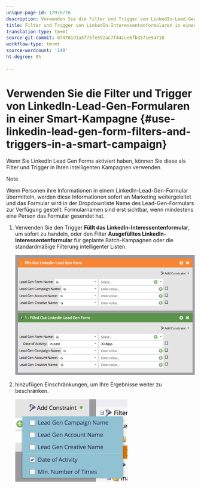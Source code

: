 ```yaml
---
unique-page-id: 12976776
description: Verwenden Sie die Filter und Trigger von LinkedIn-Lead-Gen-Formularen in einer intelligenten Kampagne - Marketing-Dokumente - Produktdokumentation
title: Filter und Trigger von LinkedIn-Interessentenformularen in einer intelligenten Kampagne verwenden
translation-type: tm+mt
source-git-commit: 074701d1a5f75fe592ac7f44cce6fb3571e94710
workflow-type: tm+mt
source-wordcount: '140'
ht-degree: 0%

---
```



# Verwenden Sie die Filter und Trigger von LinkedIn-Lead-Gen-Formularen in einer Smart-Kampagne {#use-linkedin-lead-gen-form-filters-and-triggers-in-a-smart-campaign}

Wenn Sie LinkedIn Lead Gen Forms aktiviert haben, können Sie diese als Filter und Trigger in Ihren intelligenten Kampagnen verwenden.

>[!NOTE]
>
>Wenn Personen ihre Informationen in einem LinkedIn-Lead-Gen-Formular übermitteln, werden diese Informationen sofort an Marketing weitergeleitet und das Formular wird in der Dropdownliste Name des Lead-Gen-Formulars zur Verfügung gestellt. Formularnamen sind erst sichtbar, wenn mindestens eine Person das Formular gesendet hat.

1. Verwenden Sie den Trigger **Füllt das LinkedIn-Interessentenformular**, um sofort zu handeln, oder den Filter **Ausgefülltes LinkedIn-Interessentenformular** für geplante Batch-Kampagnen oder die standardmäßige Filterung intelligenter Listen.

   ![](assets/screen-shot-2017-03-29-at-2.38.03-pm.png)

1. hinzufügen Einschränkungen, um Ihre Ergebnisse weiter zu beschränken.

   ![](assets/lead-gen-constraints.png)
